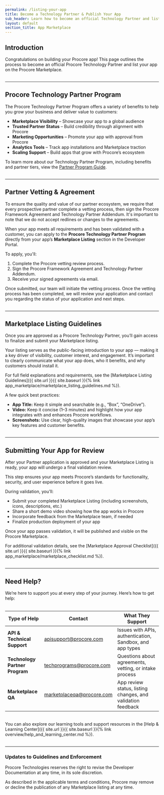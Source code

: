 ```yaml
---
permalink: /listing-your-app
title: Become a Technology Partner & Publish Your App
sub_header: Learn how to become an official Technology Partner and list your app for customers to discover.
layout: default
section_title: App Marketplace
---
```


## Introduction
Congratulations on building your Procore app! This page outlines the process to become an official Procore Technology Partner and list your app on the Procore Marketplace.
<br><br>

***
## Procore Technology Partner Program
The Procore Technology Partner Program offers a variety of benefits to help you grow your business and deliver value to customers:

- **Marketplace Visibility** – Showcase your app to a global audience
- **Trusted Partner Status** – Build credibility through alignment with Procore
- **Marketing Opportunities** – Promote your app with approval from Procore
- **Analytics Tools** – Track app installations and Marketplace traction
- **Scaling Support** – Build apps that grow with Procore’s ecosystem

To learn more about our Technology Partner Program, including benefits and partner tiers, view the <a target="_blank" href="https://www.procore.com/partners/documents">Partner Program Guide</a>.
<br><br>

***
## Partner Vetting & Agreement
To ensure the quality and value of our partner ecosystem, we require that every prospective partner complete a vetting process, then sign the Procore Framework Agreement and Technology Partner Addendum. It's important to note that we do not accept redlines or changes to the agreements.

When your app meets all requirements and has been validated with a customer, you can apply to the **Procore Technology Partner Program** directly from your app’s **Marketplace Listing** section in the Developer Portal.

To apply, you'll:
1. Complete the Procore vetting review process.
2. Sign the Procore Framework Agreement and Technology Partner Addendum.
3. Receive your signed agreements via email.

Once submitted, our team will initiate the vetting process. Once the vetting process has been completed, we will review your application and contact you regarding the status of your application and next steps.
<br><br>

***
## Marketplace Listing Guidelines
Once you are approved as a Procore Technology Partner, you’ll gain access to finalize and submit your Marketplace listing.

Your listing serves as the public-facing introduction to your app — making it a key driver of visibility, customer interest, and engagement. It’s important to clearly communicate what your app does, who it benefits, and why customers should install it.

For full field explanations and requirements, see the [Marketplace Listing Guidelines]({{ site.url }}{{ site.baseurl }}{% link app_marketplace/marketplace_listing_guidelines.md %}).

A few quick best practices:
- **App Title:** Keep it simple and searchable (e.g., “Box”, “OneDrive”).
- **Video:** Keep it concise (1–3 minutes) and highlight how your app integrates with and enhances Procore workflows.
- **Screenshots:** Use clear, high-quality images that showcase your app’s key features and customer benefits.
<br><br>

***
## Submitting Your App for Review
After your Partner application is approved and your Marketplace Listing is ready, your app will undergo a final validation review.

This step ensures your app meets Procore’s standards for functionality, security, and user experience before it goes live.

During validation, you’ll:
- Submit your completed Marketplace Listing (including screenshots, icons, descriptions, etc.)
- Share a short demo video showing how the app works in Procore
- Incorporate feedback from the Marketplace team, if needed
- Finalize production deployment of your app

Once your app passes validation, it will be published and visible on the Procore Marketplace.

For additional validation details, see the [Marketplace Approval Checklist]({{ site.url }}{{ site.baseurl }}{% link app_marketplace/marketplace_checklist.md %}).
<br><br>

***
## Need Help?
We’re here to support you at every step of your journey. Here’s how to get help:
<br><br>
<table>
  <thead>
    <tr>
      <th>Type of Help</th>
      <th>Contact</th>
      <th>What They Support</th>
    </tr>
  </thead>
  <tbody>
    <tr>
      <td><strong>API & Technical Support</strong></td>
      <td><a href="https://developers.procore.com/developer_support">apisupport@procore.com</a></td>
      <td>Issues with APIs, authentication, Sandbox, and app types</td>
    </tr>
    <tr>
      <td><strong>Technology Partner Program</strong></td>
      <td><a href="mailto:techprograms@procore.com">techprograms@procore.com</a></td>
      <td>Questions about agreements, vetting, or intake process</td>
    </tr>
    <tr>
      <td><strong>Marketplace QA</strong></td>
      <td><a href="mailto:marketplaceqa@procore.com">marketplaceqa@procore.com</a></td>
      <td>App review status, listing changes, and validation feedback</td>
    </tr>
  </tbody>
</table>
<br>
You can also explore our learning tools and support resources in the [Help & Learning Center]({{ site.url }}{{ site.baseurl }}{% link overview/help_and_learning_center.md %}).
<br><br>

***
### Updates to Guidelines and Enforcement

Procore Technologies reserves the right to revise the Developer Documentation at any time,  in its sole discretion.

As described in the applicable terms and conditions, Procore may remove or decline the publication of any Marketplace listing at any time.